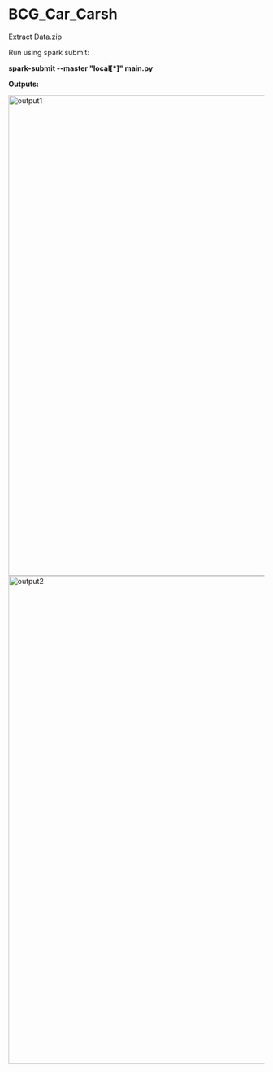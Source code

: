 # BCG_Car_Carsh

Extract Data.zip 

Run using spark submit:

**spark-submit --master "local[*]" main.py**

**Outputs:**

<img width="945" alt="output1" src="https://user-images.githubusercontent.com/32217507/221108461-1f5d313f-498e-4d57-9530-815dd3a37c08.PNG">
<img width="960" alt="output2" src="https://user-images.githubusercontent.com/32217507/221108477-57d88803-6792-45c6-9f4e-b49460576a53.PNG">
